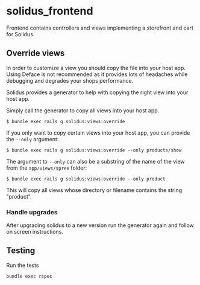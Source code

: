 # solidus\_frontend

Frontend contains controllers and views implementing a storefront and cart for Solidus.

## Override views

In order to customize a view you should copy the file into your host app. Using Deface is not
recommended as it provides lots of headaches while debugging and degrades your shops performance.

Solidus provides a generator to help with copying the right view into your host app.

Simply call the generator to copy all views into your host app.

```shell
$ bundle exec rails g solidus:views:override
```

If you only want to copy certain views into your host app, you can provide the `--only` argument:

```shell
$ bundle exec rails g solidus:views:override --only products/show
```

The argument to `--only` can also be a substring of the name of the view from the `app/views/spree` folder:

```shell
$ bundle exec rails g solidus:views:override --only product
```

This will copy all views whose directory or filename contains the string "product".

### Handle upgrades

After upgrading solidus to a new version run the generator again and follow on screen instructions.

## Testing

Run the tests

    bundle exec rspec
